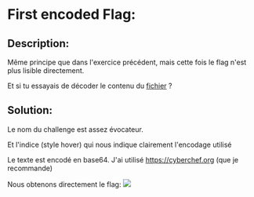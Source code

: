 # First encoded Flag:

## Description:
Même principe que dans l'exercice précédent,
mais cette fois le flag n'est plus lisible directement.

 
Et si tu essayais de décoder le contenu du <a href='https://cdn.peerat.dev/pacXcei0423/encodedFile'>fichier</a> ?

## Solution:
Le nom du challenge est assez évocateur.

Et l'indice (style hover)  qui nous indique clairement l'encodage utilisé

Le texte est encodé en base64. J'ai utilisé https://cyberchef.org 
(que je recommande)

Nous obtenons directement le flag:
<img src="https://cdn.discordapp.com/attachments/919873849015828510/1101559176523690114/image.png">
